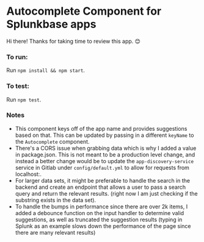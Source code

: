 # Autocomplete Component for Splunkbase apps 

Hi there! Thanks for taking time to review this app. 😊

### To run: 
Run ```npm install && npm start```.

### To test:
Run ```npm test```.

### Notes
- This component keys off of the app name and provides suggestions based on that. This can be updated by passing in a different `keyName` to the `Autocomplete` component.
- There's a CORS issue when grabbing data which is why I added a value in package.json. This is not meant to be a production level change, and instead a better change would be to update the `app-discovery-service` service in Gitlab under `config/default.yml` to allow for requests from localhost:<port>.
- For larger data sets, it might be preferable to handle the search in the backend and create an endpoint that allows a user to pass a search query and return the relevant results. (right now I am just checking if the substring exists in the data set). 
- To handle the bumps in performance since there are over 2k items, I added a debounce function on the input handler to determine valid suggestions, as well as truncated the suggestion results (typing in Splunk as an example slows down the performance of the page since there are many relevant results)
